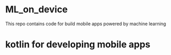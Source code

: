 # ML_on_device
This repo contains code for build mobile apps powered by machine learning

# kotlin for developing mobile apps
